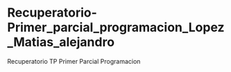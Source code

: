 # Recuperatorio-Primer_parcial_programacion_Lopez_Matias_alejandro
Recuperatorio TP Primer Parcial Programacion
